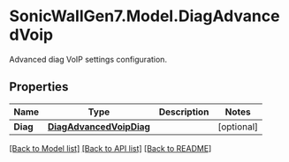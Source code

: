 # SonicWallGen7.Model.DiagAdvancedVoip
Advanced diag VoIP settings configuration.

## Properties

Name | Type | Description | Notes
------------ | ------------- | ------------- | -------------
**Diag** | [**DiagAdvancedVoipDiag**](DiagAdvancedVoipDiag.md) |  | [optional] 

[[Back to Model list]](../README.md#documentation-for-models) [[Back to API list]](../README.md#documentation-for-api-endpoints) [[Back to README]](../README.md)


